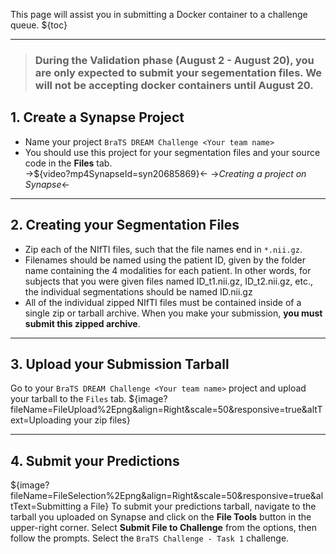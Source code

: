<!-- markdownlint-disable no-emphasis-as-header -->

<!-- markdownlint-disable-next-line first-line-h1 -->
This page will assist you in submitting a Docker container to a challenge queue.
${toc}

---
> ### During the Validation phase (August 2 - August 20), you are only expected to submit your segementation files. We will **not be accepting** docker containers until August 20.

## **1. Create a Synapse Project**

- Name your project `BraTS DREAM Challenge <Your team name>`
- You should use this project for your segmentation files and your source code in the **Files** tab.  
->${video?mp4SynapseId=syn20685869}<-
->_Creating a project on Synapse_<-

---

## **2. Creating your Segmentation Files**

- Zip each of the NIfTI files, such that the file names end in `*.nii.gz`.
- Filenames should be named using the patient ID, given by the folder name containing the 4 modalities for each patient. In other words, for subjects that you were given files named ID_t1.nii.gz, ID_t2.nii.gz, etc., the individual segmentations should be named ID.nii.gz
- All of the individual zipped NIfTI files must be contained inside of a single zip or tarball archive. When you make your submission, **you must submit this zipped archive**.

---

## **3. Upload your Submission Tarball**

Go to your `BraTS DREAM Challenge <Your team name>` project and upload your tarball to the `Files` tab.
${image?fileName=FileUpload%2Epng&align=Right&scale=50&responsive=true&altText=Uploading your zip files}

---

## **4. Submit your Predictions**

<!-- ${evalsubmit?projectId=syn25829070&unavailableMessage=Please register to make a submission.&buttonText=Submit to the challenge} -->

${image?fileName=FileSelection%2Epng&align=Right&scale=50&responsive=true&altText=Submitting a File}
To submit your predictions tarball, navigate to the tarball you uploaded on Synapse and click on the **File Tools** button in the upper-right corner.  Select **Submit File to Challenge** from the options, then follow the prompts. Select the `BraTS Challenge - Task 1` challenge.
